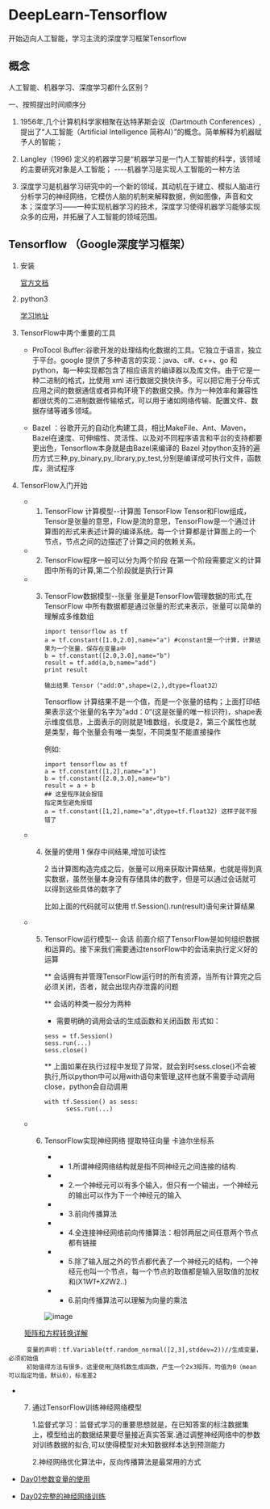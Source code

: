 # DeepLearn-Tensorflow
开始迈向人工智能，学习主流的深度学习框架Tensorflow

## 概念
人工智能、机器学习、深度学习都什么区别？

一、按照提出时间顺序分

1. 1956年,几个计算机科学家相聚在达特茅斯会议（Dartmouth Conferences）,提出了“人工智能（Artificial Intelligence 简称AI）”的概念。简单解释为机器赋予人的智能；

2. Langley（1996) 定义的机器学习是“机器学习是一门人工智能的科学，该领域的主要研究对象是人工智能；
----机器学习是实现人工智能的一种方法

3. 深度学习是机器学习研究中的一个新的领域，其动机在于建立、模拟人脑进行分析学习的神经网络，它模仿人脑的机制来解释数据，例如图像，声音和文本；深度学习——一种实现机器学习的技术，深度学习使得机器学习能够实现众多的应用，并拓展了人工智能的领域范围。

## Tensorflow （Google深度学习框架）
1. 安装

      [官方文档](https://www.tensorflow.org/install/)

2. python3

      [学习地址](http://www.runoob.com/python3/python3-tutorial.html)
3. TensorFlow中两个重要的工具

     - ProTocol Buffer:谷歌开发的处理结构化数据的工具。它独立于语言，独立于平台。google 提供了多种语言的实现：java、c#、c++、go 和 python，每一种实现都包含了相应语言的编译器以及库文件。由于它是一种二进制的格式，比使用 xml 进行数据交换快许多。可以把它用于分布式应用之间的数据通信或者异构环境下的数据交换。作为一种效率和兼容性都很优秀的二进制数据传输格式，可以用于诸如网络传输、配置文件、数据存储等诸多领域。

     - Bazel ：谷歌开元的自动化构建工具，相比MakeFile、Ant、Maven，Bazel在速度、可伸缩性、灵活性、以及对不同程序语言和平台的支持都要更出色，Tensorflow本身就是由Bazel来编译的
       Bazel 对python支持的遍历方式三种,py_binary,py_library,py_test,分别是编译成可执行文件，函数库，测试程序

4. TensorFlow入门开始
   - 1. TensorFlow 计算模型--计算图
        TensorFlow Tensor和Flow组成，Tensor是张量的意思，Flow是流的意思，TensorFlow是一个通过计算图的形式来表述计算的编译系统。每一个计算都是计算图上的一个节点，节点之间的边描述了计算之间的依赖关系。
         
   - 2. TensorFlow程序一般可以分为两个阶段
        在第一个阶段需要定义的计算图中所有的计算,第二个阶段就是执行计算
  
   - 3. TensorFlow数据模型--张量
        张量是TensorFlow管理数据的形式,在TensorFlow 中所有数据都是通过张量的形式来表示，张量可以简单的理解成多维数组
        
            import tensorflow as tf
            a = tf.constant([1.0,2.0],name="a") #constant是一个计算，计算结果为一个张量，保存在变量a中
            b = tf.constant([2.0,3.0],name="b")
            result = tf.add(a,b,name="add")
            print result

            输出结果 Tensor（"add:0",shape=(2,),dtype=float32）
           
           Tensorflow 计算结果不是一个值，而是一个张量的结构；上面打印结果表示这个张量的名字为”add：0“(这是张量的唯一标识符)，shape表示维度信息，上面表示的则就是1维数组，长度是2，第三个属性也就是类型，每个张量会有唯一类型，不同类型不能直接操作

           例如:

            import tensorflow as tf
            a = tf.constant([1,2],name="a")
            b = tf.constant([2.0,3.0],name="b")
            result = a + b
            ## 这里程序就会报错
            指定类型避免报错
            a = tf.constant([1,2],name="a",dtype=tf.float32) 这样子就不报错了

   - 4. 张量的使用
           1 保存中间结果,增加可读性
           
           2 当计算图构造完成之后，张量可以用来获取计算结果，也就是得到真实数据，虽然张量本身没有存储具体的数字，但是可以通过会话就可以得到这些具体的数字了
           

          比如上面的代码就可以使用 tf.Session().run(result)语句来计算结果
   - 5. TensorFlow运行模型-- 会话
         前面介绍了TensorFlow是如何组织数据和运算的。接下来我们需要通过tensorFlow中的会话来执行定义好的运算

         ** 会话拥有并管理TensorFlow运行时的所有资源，当所有计算完之后必须关闭，否者，就会出现内存泄露的问题

         ** 会话的种类一般分为两种
           - 需要明确的调用会话的生成函数和关闭函数
              形式如：

            sess = tf.Session()
            sess.run(...)
            sess.close()

           ** 上面如果在执行过程中发现了异常，就会到时sess.close()不会被执行,所以python中可以用with语句来管理,这样也就不需要手动调用close，python会自动调用

           
            with tf.Session() as sess:
                  sess.run(...)

   - 6. TensorFlow实现神经网络
           提取特征向量
           卡迪尔坐标系
           - - 1.所谓神经网络结构就是指不同神经元之间连接的结构
           - - 2.一个神经元可以有多个输入，但只有一个输出，一个神经元的输出可以作为下一个神经元的输入
           - - 3.前向传播算法
           - - 4.全连接神经网络前向传播算法：相邻两层之间任意两个节点都有链接
           - - 5.除了输入层之外的节点都代表了一个神经元的结构，一个神经元也叫一个节点，每一个节点的取值都是输入层取值的加权和(X1*W1+X2*W2..)
           - - 6.前向传播算法可以理解为向量的乘法
           
        ![image](https://github.com/UCodeUStory/DeepLearn-Tensorflow/blob/master/vector.jpeg)
        
         [矩阵和方程转换详解](http://www.ruanyifeng.com/blog/2015/09/matrix-multiplication.html)

         变量的声明：tf.Variable(tf.random_normal([2,3],stddev=2))//生成变量，必须初始值
         初始值得方法有很多，这里使用随机数生成函数，产生一个2x3矩阵，均值为0（mean可以指定均值，默认0），标准差2

   - 7. 通过TensorFlow训练神经网络模型

        1.监督式学习：监督式学习的重要思想就是，在已知答案的标注数据集上，模型给出的数据结果要尽量接近真实答案.通过调整神经网络中的参数对训练数据的拟合,可以使得模型对未知数据样本达到预测能力

        2.神经网络优化算法中，反向传播算法是最常用的方式

 - [Day01参数变量的使用](https://github.com/UCodeUStory/DeepLearn-Tensorflow/blob/master/python/Day01_Variable.py)
 - [Day02完整的神经网络训练](https://github.com/UCodeUStory/DeepLearn-Tensorflow/blob/master/python/Day02_SimpleTrain.py)
